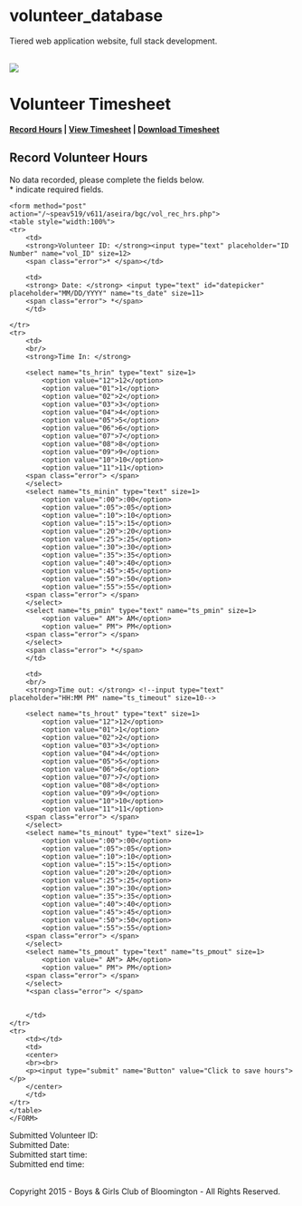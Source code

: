 # volunteer_database
Tiered web application website, full stack development.

<HTML>
<!--Colin Stretch and Amber Seira V611 SPEA Info Systems Capstone Project-->
<HEAD>
<TITLE>Record Hours | BGC Volunteer Timesheet</TITLE>
<meta charset="utf-8" />

<link rel="stylesheet" href="/~speav519/v611/aseira/bgc/960.css" />
<link rel="stylesheet" href="/~speav519/v611/aseira/bgc/reset.css" />
<link rel="stylesheet" href="/~speav519/v611/aseira/bgc/text.css" />


<link rel="stylesheet" href="//code.jquery.com/ui/1.11.4/themes/smoothness/jquery-ui.css">
<script src="//code.jquery.com/jquery-1.10.2.js"></script>
<script src="//code.jquery.com/ui/1.11.4/jquery-ui.js"></script>
<link rel="stylesheet" href="/resources/demos/style.css">
<script>
$(function() {
$( "#datepicker" ).datepicker();
});
</script>


</HEAD>

<BODY>
<div class="container_12">

<div class="grid_12">
<br/>
<a title="BGC Bloomington" href="http://bgcbloomington.com">
<img src="http://bgcbloomington.com/wp-content/uploads/2015/01/Bloomington-Boys-and-Girls-Club-Large-Logo.png">
</a></img>
<br/><h1 class="hdr">
Volunteer Timesheet </h1>



<!--a title="BGC Bloomington" href="http://bgcbloomington.com">
<img class="push_1" src="http://bgcbloomington.com/wp-content/uploads/2015/01/Bloomington-Boys-and-Girls-Club-Large-Logo.png">
</a></img-->



<!--div class="push_6">
<a title="BGC Bloomington" href="http://bgcbloomington.com">
<img src="http://bgcbloomington.com/wp-content/uploads/2015/01/Bloomington-Boys-and-Girls-Club-Large-Logo.png">
</a></img>
</div-->

</div>
<div class="grid_12">
<nav><strong><a href="vol_rec_hrs.php">Record Hours</a> | <a href="vol_view_hrs.php">View Timesheet</a> | <a href="vol_download.php">Download Timesheet </a>
</strong>
</nav>
</div>


  <h2 class="pg">Record Volunteer Hours</h2>
  	<p>No data recorded, please complete the fields below.	<br/>
	<span class="error">* indicate required fields.</span>
<div class="grid_12">
	
</div>

<div class="clear"></div>


<div class="grid_6">

	<form method="post" action="/~speav519/v611/aseira/bgc/vol_rec_hrs.php">
	<table style="width:100%">
	<tr>
		<td>
		<strong>Volunteer ID: </strong><input type="text" placeholder="ID Number" name="vol_ID" size=12>
		<span class="error">* </span></td>
		
		<td>
		<strong> Date: </strong> <input type="text" id="datepicker" placeholder="MM/DD/YYYY" name="ts_date" size=11>
		<span class="error"> *</span>
		</td>
		
	</tr>
	<tr>
		<td>
		<br/>
		<strong>Time In: </strong> 
		
		<select name="ts_hrin" type="text" size=1>
			<option value="12">12</option>
			<option value="01">1</option>
			<option value="02">2</option>
			<option value="03">3</option>
			<option value="04">4</option>
			<option value="05">5</option>
			<option value="06">6</option>
			<option value="07">7</option>
			<option value="08">8</option>
			<option value="09">9</option>
			<option value="10">10</option>
			<option value="11">11</option>
		<span class="error"> </span>
		</select>
		<select name="ts_minin" type="text" size=1>
			<option value=":00">:00</option>
			<option value=":05">:05</option>
			<option value=":10">:10</option>
			<option value=":15">:15</option>
			<option value=":20">:20</option>
			<option value=":25">:25</option>
			<option value=":30">:30</option>
			<option value=":35">:35</option>
			<option value=":40">:40</option>
			<option value=":45">:45</option>
			<option value=":50">:50</option>
			<option value=":55">:55</option>
		<span class="error"> </span>
		</select>	
		<select name="ts_pmin" type="text" name="ts_pmin" size=1>
			<option value=" AM"> AM</option>
			<option value=" PM"> PM</option>
		<span class="error"> </span>
		</select>
		<span class="error"> *</span>
		</td>
		
		<td>
		<br/>
		<strong>Time out: </strong> <!--input type="text" placeholder="HH:MM PM" name="ts_timeout" size=10-->
				
		<select name="ts_hrout" type="text" size=1>
			<option value="12">12</option>
			<option value="01">1</option>
			<option value="02">2</option>
			<option value="03">3</option>
			<option value="04">4</option>
			<option value="05">5</option>
			<option value="06">6</option>
			<option value="07">7</option>
			<option value="08">8</option>
			<option value="09">9</option>
			<option value="10">10</option>
			<option value="11">11</option>
		<span class="error"> </span>
		</select>
		<select name="ts_minout" type="text" size=1>
			<option value=":00">:00</option>
			<option value=":05">:05</option>
			<option value=":10">:10</option>
			<option value=":15">:15</option>
			<option value=":20">:20</option>
			<option value=":25">:25</option>
			<option value=":30">:30</option>
			<option value=":35">:35</option>
			<option value=":40">:40</option>
			<option value=":45">:45</option>
			<option value=":50">:50</option>
			<option value=":55">:55</option>
		<span class="error"> </span>
		</select>	
		<select name="ts_pmout" type="text" name="ts_pmout" size=1>
			<option value=" AM"> AM</option>
			<option value=" PM"> PM</option>
		<span class="error"> </span>
		</select>
		*<span class="error"> </span>
		
		
		</td>
	</tr>
	<tr>
		<td></td>
		<td>
		<center>
		<br><br>
		<p><input type="submit" name="Button" value="Click to save hours"></p>
		</center>
		</td>
	</tr>
	</table>
	</FORM>

	
</div>

<div class="grid_6">
	Submitted Volunteer ID: <br/> Submitted Date: <br/>Submitted start time: <br/>Submitted end time: <br/>
</div>

<div class="grid_12">
	<br/>
<p class="ftr">Copyright 2015 - Boys & Girls Club of Bloomington - All Rights Reserved.	</p>

</div>
</div>

</BODY>
</HTML>

